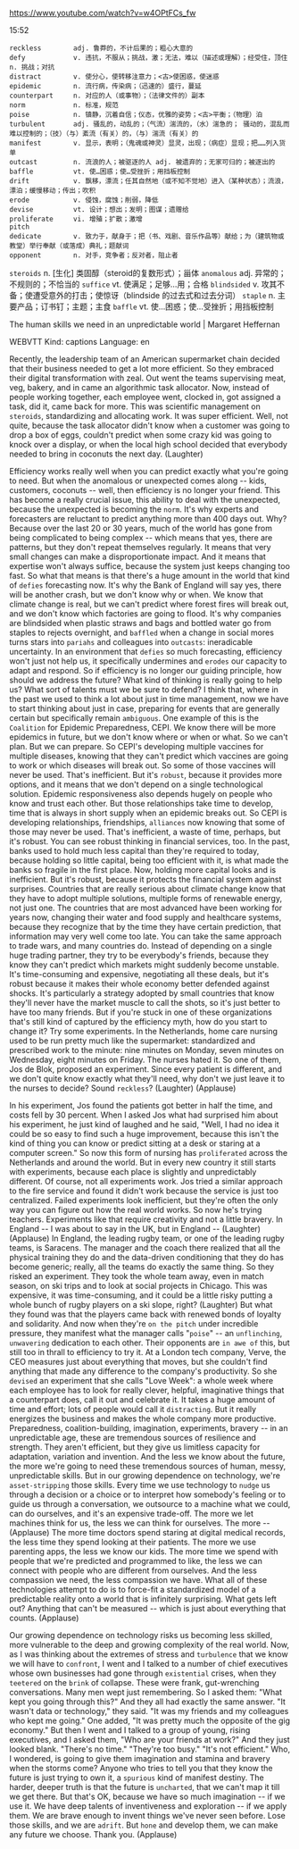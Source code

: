 https://www.youtube.com/watch?v=w4OPtFCs_fw 

15:52

```  
reckless        adj. 鲁莽的，不计后果的；粗心大意的  
defy            v. 违抗，不服从；挑战，激；无法，难以（描述或理解）；经受住，顶住 n. 挑战；对抗
distract        v. 使分心，使转移注意力；<古>使困惑，使迷惑
epidemic        n. 流行病，传染病；（迅速的）盛行，蔓延
counterpart     n. 对应的人（或事物）；（法律文件的）副本    
norm            n. 标准，规范  
poise           n. 镇静，沉着自信；仪态，优雅的姿势；<古>平衡；（物理）泊
turbulent       adj. 骚乱的，动乱的；（气流）湍流的，（水）湍急的； 骚动的，混乱而难以控制的；（技）（与）紊流（有关）的，（与）湍流（有关）的  
manifest        v. 显示，表明；（鬼魂或神灵）显灵，出现；（病症）显现；把……列入货单
outcast         n. 流浪的人；被驱逐的人 adj. 被遗弃的；无家可归的；被逐出的
baffle          vt. 使…困惑；使…受挫折；用挡板控制
drift           v. 飘移，漂流；任其自然地（或不知不觉地）进入（某种状态）；流浪，漂泊；缓慢移动；传出；吹积
erode           v. 侵蚀，腐蚀；削弱，降低
devise          vt. 设计；想出；发明；图谋；遗赠给    
proliferate     vi. 增殖；扩散；激增  
pitch  
dedicate        v. 致力于，献身于；把（书、戏剧、音乐作品等）献给；为（建筑物或教堂）举行奉献（或落成）典礼；题献词
opponent        n. 对手，竞争者；反对者，阻止者
```

`steroids`    n. [生化] 类固醇（steroid的复数形式）；甾体
`anomalous`   adj. 异常的；不规则的；不恰当的
`suffice`     vt. 使满足；足够…用；合格
`blindsided`  v. 攻其不备；使遭受意外的打击；使惊讶（blindside 的过去式和过去分词）
`staple`      n. 主要产品；订书钉；主题；主食
`baffle`        vt. 使…困惑；使…受挫折；用挡板控制

The human skills we need in an unpredictable world | Margaret Heffernan 

WEBVTT Kind: captions Language: en 

Recently, the leadership team of an American supermarket chain decided that their business needed to get a lot more efficient. So they embraced their digital transformation with zeal. Out went the teams supervising meat, veg, bakery, and in came an algorithmic task allocator. Now, instead of people working together, each employee went, clocked in, got assigned a task, did it, came back for more. This was scientific management on `steroids`, standardizing and allocating work. It was super efficient. Well, not quite, because the task allocator didn't know when a customer was going to drop a box of eggs, couldn't predict when some crazy kid was going to knock over a display, or when the local high school decided that everybody needed to bring in coconuts the next day. (Laughter) 

Efficiency works really well when you can predict exactly what you're going to need. But when the anomalous or unexpected comes along -- kids, customers, coconuts -- well, then efficiency is no longer your friend. This has become a really crucial issue, this ability to deal with the unexpected, because the unexpected is becoming the `norm`. It's why experts and forecasters are reluctant to predict anything more than 400 days out. Why? Because over the last 20 or 30 years, much of the world has gone from being complicated to being complex -- which means that yes, there are patterns, but they don't repeat themselves regularly. It means that very small changes can make a disproportionate impact. And it means that expertise won't always suffice, because the system just keeps changing too fast. So what that means is that there's a huge amount in the world that kind of `defies` forecasting now. It's why the Bank of England will say yes, there will be another crash, but we don't know why or when. We know that climate change is real, but we can't predict where forest fires will break out, and we don't know which factories are going to flood. It's why companies are blindsided when plastic straws and bags and bottled water go from staples to rejects overnight, and `baffled` when a change in social mores turns stars into `pariahs` and colleagues into `outcasts`: ineradicable uncertainty. In an environment that `defies` so much forecasting, efficiency won't just not help us, it specifically undermines and `erodes` our capacity to adapt and respond. So if efficiency is no longer our guiding principle, how should we address the future? What kind of thinking is really going to help us? What sort of talents must we be sure to defend? I think that, where in the past we used to think a lot about just in time management, now we have to start thinking about just in case, preparing for events that are generally certain but specifically remain `ambiguous`. One example of this is the `Coalition` for Epidemic Preparedness, CEPI. We know there will be more epidemics in future, but we don't know where or when or what. So we can't plan. But we can prepare. So CEPI's developing multiple vaccines for multiple diseases, knowing that they can't predict which vaccines are going to work or which diseases will break out. So some of those vaccines will never be used. That's inefficient. But it's `robust`, because it provides more options, and it means that we don't depend on a single technological solution. Epidemic responsiveness also depends hugely on people who know and trust each other. But those relationships take time to develop, time that is always in short supply when an epidemic breaks out. So CEPI is developing relationships, friendships, `alliances` now knowing that some of those may never be used. That's inefficient, a waste of time, perhaps, but it's robust. You can see robust thinking in financial services, too. In the past, banks used to hold much less capital than they're required to today, because holding so little capital, being too efficient with it, is what made the banks so fragile in the first place. Now, holding more capital looks and is inefficient. But it's robust, because it protects the financial system against surprises. Countries that are really serious about climate change know that they have to adopt multiple solutions, multiple forms of renewable energy, not just one. The countries that are most advanced have been working for years now, changing their water and food supply and healthcare systems, because they recognize that by the time they have certain prediction, that information may very well come too late. You can take the same approach to trade wars, and many countries do. Instead of depending on a single huge trading partner, they try to be everybody's friends, because they know they can't predict which markets might suddenly become unstable. It's time-consuming and expensive, negotiating all these deals, but it's robust because it makes their whole economy better defended against shocks. It's particularly a strategy adopted by small countries that know they'll never have the market muscle to call the shots, so it's just better to have too many friends. But if you're stuck in one of these organizations that's still kind of captured by the efficiency myth, how do you start to change it? Try some experiments. In the Netherlands, home care nursing used to be run pretty much like the supermarket: standardized and prescribed work to the minute: nine minutes on Monday, seven minutes on Wednesday, eight minutes on Friday. The nurses hated it. So one of them, Jos de Blok, proposed an experiment. Since every patient is different, and we don't quite know exactly what they'll need, why don't we just leave it to the nurses to decide? Sound `reckless`? (Laughter) (Applause) 

In his experiment, Jos found the patients got better in half the time, and costs fell by 30 percent. When I asked Jos what had surprised him about his experiment, he just kind of laughed and he said, "Well, I had no idea it could be so easy to find such a huge improvement, because this isn't the kind of thing you can know or predict sitting at a desk or staring at a computer screen." So now this form of nursing has `proliferated` across the Netherlands and around the world. But in every new country it still starts with experiments, because each place is slightly and unpredictably different. Of course, not all experiments work. Jos tried a similar approach to the fire service and found it didn't work because the service is just too centralized. Failed experiments look inefficient, but they're often the only way you can figure out how the real world works. So now he's trying teachers. Experiments like that require creativity and not a little bravery. In England -- I was about to say in the UK, but in England -- (Laughter) (Applause) In England, the leading rugby team, or one of the leading rugby teams, is Saracens. The manager and the coach there realized that all the physical training they do and the data-driven conditioning that they do has become generic; really, all the teams do exactly the same thing. So they risked an experiment. They took the whole team away, even in match season, on ski trips and to look at social projects in Chicago. This was expensive, it was time-consuming, and it could be a little risky putting a whole bunch of rugby players on a ski slope, right? (Laughter) But what they found was that the players came back with renewed bonds of loyalty and solidarity. And now when they're `on the pitch` under incredible pressure, they manifest what the manager calls "`poise`" -- an `unflinching`, `unwavering` dedication to each other. Their opponents are `in awe of` this, but still too in thrall to efficiency to try it. At a London tech company, Verve, the CEO measures just about everything that moves, but she couldn't find anything that made any difference to the company's productivity. So she `devised` an experiment that she calls "Love Week": a whole week where each employee has to look for really clever, helpful, imaginative things that a counterpart does, call it out and celebrate it. It takes a huge amount of time and effort; lots of people would call it `distracting`. But it really energizes the business and makes the whole company more productive. Preparedness, coalition-building, imagination, experiments, bravery -- in an unpredictable age, these are tremendous sources of resilience and strength. They aren't efficient, but they give us limitless capacity for adaptation, variation and invention. And the less we know about the future, the more we're going to need these tremendous sources of human, messy, unpredictable skills. But in our growing dependence on technology, we're `asset-stripping` those skills. Every time we use technology to `nudge` us through a decision or a choice or to interpret how somebody's feeling or to guide us through a conversation, we outsource to a machine what we could, can do ourselves, and it's an expensive trade-off. The more we let machines think for us, the less we can think for ourselves. The more -- (Applause) The more time doctors spend staring at digital medical records, the less time they spend looking at their patients. The more we use parenting apps, the less we know our kids. The more time we spend with people that we're predicted and programmed to like, the less we can connect with people who are different from ourselves. And the less compassion we need, the less compassion we have. What all of these technologies attempt to do is to force-fit a standardized model of a predictable reality onto a world that is infinitely surprising. What gets left out? Anything that can't be measured -- which is just about everything that counts. (Applause) 

Our growing dependence on technology risks us becoming less skilled, more vulnerable to the deep and growing complexity of the real world. Now, as I was thinking about the extremes of stress and `turbulence` that we know we will have to `confront`, I went and I talked to a number of chief executives whose own businesses had gone through `existential` crises, when they `teetered` on the `brink` of collapse. These were frank, gut-wrenching conversations. Many men wept just remembering. So I asked them: "What kept you going through this?" And they all had exactly the same answer. "It wasn't data or technology," they said. "It was my friends and my colleagues who kept me going." One added, "It was pretty much the opposite of the gig economy." But then I went and I talked to a group of young, rising executives, and I asked them, "Who are your friends at work?" And they just looked blank. "There's no time." "They're too busy." "It's not efficient." Who, I wondered, is going to give them imagination and stamina and bravery when the storms come? Anyone who tries to tell you that they know the future is just trying to own it, a `spurious` kind of manifest destiny. The harder, deeper truth is that the future is `uncharted`, that we can't map it till we get there. But that's OK, because we have so much imagination -- if we use it. We have deep talents of inventiveness and exploration -- if we apply them. We are brave enough to invent things we've never seen before. Lose those skills, and we are `adrift`. But `hone` and develop them, we can make any future we choose. Thank you. (Applause) 





